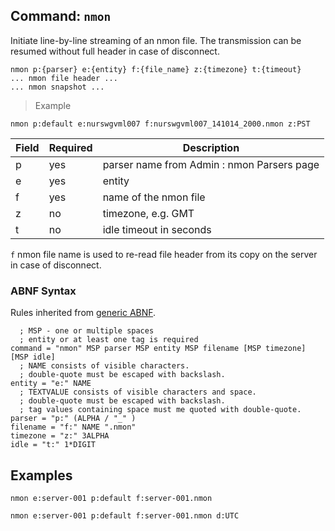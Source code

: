 ## Command: `nmon`

Initiate line-by-line streaming of an nmon file. The transmission can be resumed without full header in case of disconnect.

```
nmon p:{parser} e:{entity} f:{file_name} z:{timezone} t:{timeout}
... nmon file header ...
... nmon snapshot ...
```

> Example

```
nmon p:default e:nurswgvml007 f:nurswgvml007_141014_2000.nmon z:PST
```

| **Field** | **Required** | **Description**                            |
|---|---|---|
| p         | yes          | parser name from Admin : nmon Parsers page |
| e         | yes          | entity                                     |
| f         | yes          | name of the nmon file                      |
| z         | no           | timezone, e.g. GMT                         |
| t         | no           | idle timeout in seconds                    |

`f` nmon file name is used to re-read file header from its copy on the server in case of disconnect.

### ABNF Syntax

Rules inherited from [generic ABNF](generic-abnf.md).

```properties
  ; MSP - one or multiple spaces
  ; entity or at least one tag is required
command = "nmon" MSP parser MSP entity MSP filename [MSP timezone] [MSP idle]
  ; NAME consists of visible characters. 
  ; double-quote must be escaped with backslash.
entity = "e:" NAME
  ; TEXTVALUE consists of visible characters and space. 
  ; double-quote must be escaped with backslash. 
  ; tag values containing space must me quoted with double-quote.  
parser = "p:" (ALPHA / "_" )
filename = "f:" NAME ".nmon"
timezone = "z:" 3ALPHA
idle = "t:" 1*DIGIT
```

## Examples

```ls
nmon e:server-001 p:default f:server-001.nmon
```

```ls
nmon e:server-001 p:default f:server-001.nmon d:UTC
```
